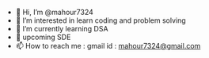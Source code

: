- 👋 Hi, I’m @mahour7324
- 👀 I’m interested in learn coding and problem solving
- 🌱 I’m currently learning DSA
- 💞️ upcoming SDE
- 📫 How to reach me : gmail id :  mahour7324@gmail.com

<!---
mahour7324/mahour7324 is a ✨ special ✨ repository because its `README.md` (this file) appears on your GitHub profile.
You can click the Preview link to take a look at your changes.
--->
